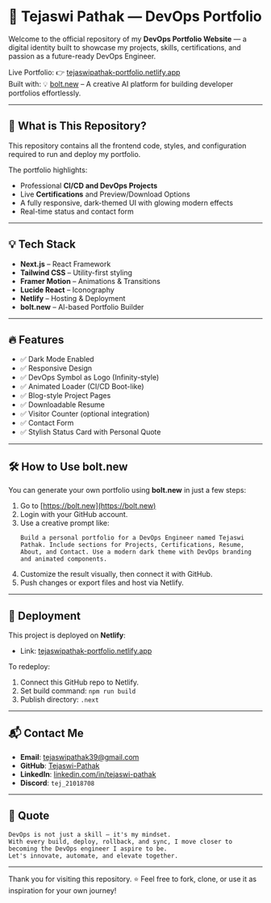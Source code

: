# 🚀 Tejaswi Pathak — DevOps Portfolio

Welcome to the official repository of my **DevOps Portfolio Website** — a digital identity built to showcase my projects, skills, certifications, and passion as a future-ready DevOps Engineer.

Live Portfolio: 👉 [tejaswipathak-portfolio.netlify.app](https://tejaswipathak-portfolio.netlify.app)\
Built with: 💡 [bolt.new](https://bolt.new) – A creative AI platform for building developer portfolios effortlessly.

---

## 📌 What is This Repository?

This repository contains all the frontend code, styles, and configuration required to run and deploy my portfolio.

The portfolio highlights:

- Professional **CI/CD and DevOps Projects**
- Live **Certifications** and Preview/Download Options
- A fully responsive, dark-themed UI with glowing modern effects
- Real-time status and contact form

---

## 💡 Tech Stack

- **Next.js** – React Framework
- **Tailwind CSS** – Utility-first styling
- **Framer Motion** – Animations & Transitions
- **Lucide React** – Iconography
- **Netlify** – Hosting & Deployment
- **bolt.new** – AI-based Portfolio Builder

---

## 🔥 Features

- ✅ Dark Mode Enabled
- ✅ Responsive Design
- ✅ DevOps Symbol as Logo (Infinity-style)
- ✅ Animated Loader (CI/CD Boot-like)
- ✅ Blog-style Project Pages
- ✅ Downloadable Resume
- ✅ Visitor Counter (optional integration)
- ✅ Contact Form
- ✅ Stylish Status Card with Personal Quote

---

## 🛠️ How to Use bolt.new

You can generate your own portfolio using **bolt.new** in just a few steps:

1. Go to [https://bolt.new](https://bolt.new)
2. Login with your GitHub account.
3. Use a creative prompt like:
   ```
   Build a personal portfolio for a DevOps Engineer named Tejaswi Pathak. Include sections for Projects, Certifications, Resume, About, and Contact. Use a modern dark theme with DevOps branding and animated components.
   ```
4. Customize the result visually, then connect it with GitHub.
5. Push changes or export files and host via Netlify.

---

## 🚀 Deployment

This project is deployed on **Netlify**:

- Link: [tejaswipathak-portfolio.netlify.app](https://tejaswipathak-portfolio.netlify.app)

To redeploy:

1. Connect this GitHub repo to Netlify.
2. Set build command: `npm run build`
3. Publish directory: `.next`

---

## 📬 Contact Me

- **Email**: [tejaswipathak39@gmail.com](mailto\:tejaswipathak39@gmail.com)
- **GitHub**: [Tejaswi-Pathak](https://github.com/Tejaswi-Pathak)
- **LinkedIn**: [linkedin.com/in/tejaswi-pathak](https://linkedin.com/in/tejaswi-pathak)
- **Discord**: `tej_21018708`

---

## 📢 Quote

```
DevOps is not just a skill — it's my mindset. 
With every build, deploy, rollback, and sync, I move closer to becoming the DevOps engineer I aspire to be. 
Let's innovate, automate, and elevate together.
```

---

Thank you for visiting this repository. ⭐ Feel free to fork, clone, or use it as inspiration for your own journey!

